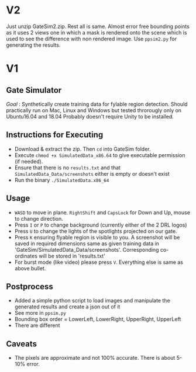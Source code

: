 # V2
Just unzip GateSim2.zip. Rest all is same. Almost error free bounding points as it uses 2 views one in which a mask is rendered onto the scene which is used to see the difference with non rendered image. Use `ppsim2.py` for generating the results.

# V1
## Gate Simulator
*Goal* : Synthetically create training data for fylable region detection.
Should practically run on Mac, Linux and Windows but tested throrougly only on Ubuntu16.04 and 18.04
Probably doesn't require Unity to be installed.

## Instructions for Executing 
* Download & extract the zip. Then `cd` into GateSim folder.
* Execute `chmod +x SimulatedData_x86.64` to give executable permission (if needed).
* Ensure that there is no `results.txt` and that `SimulatedData_Data/screenshots` either is empty or doesn't exist
* Run the binary `./SimulatedData.x86_64`

## Usage
* `WASD` to move in plane. `RightShift` and `CapsLock` for Down and Up, mouse to change direction. 
* Press `I` or `P` to change background (currently either of the 2 DRL logos)
* Press `U` to change the lights of the spotlights projected on our gate.
* Press `K` ensuring flyable region is visible to you. A screenshot will be saved in required dimensions same as given training data in 'GateSim/SimulatedData_Data/screenshots'. Corresponding co-ordinates will be stored in 'results.txt'
* For burst mode (like video) please press `V`. Everything else is same as above bullet.

## Postprocess
* Added a simple python script to load images and manipulate the generated results and create a json out of it
* See more in `ppsim.py` 
* Bounding box order = LowerLeft, LowerRight, UpperRight, UpperLeft
* There are different 

## Caveats
* The pixels are approximate and not 100% accurate. There is about 5-10% error.
